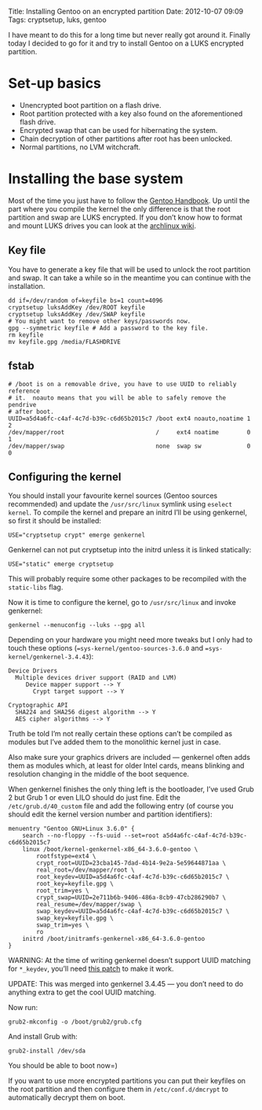 Title: Installing Gentoo on an encrypted partition
Date: 2012-10-07 09:09
Tags: cryptsetup, luks, gentoo

I have meant to do this for a long time but never really got around it.  Finally
today I decided to go for it and try to install Gentoo on a LUKS encrypted
partition.

# Set‐up basics

* Unencrypted boot partition on a flash drive.
* Root partition protected with a key also found on the aforementioned flash
  drive.
* Encrypted swap that can be used for hibernating the system.
* Chain decryption of other partitions after root has been unlocked.
* Normal partitions, no LVM witchcraft.

# Installing the base system

Most of the time you just have to follow the [Gentoo Handbook][handbook].  Up
until the part where you compile the kernel the only difference is that the
root partition and swap are LUKS encrypted.  If you don’t know how to format
and mount LUKS drives you can look at the [archlinux wiki][arch-luks].

## Key file

You have to generate a key file that will be used to unlock the root partition
and swap.  It can take a while so in the meantime you can continue with the
installation.

    dd if=/dev/random of=keyfile bs=1 count=4096
    cryptsetup luksAddKey /dev/ROOT keyfile
    cryptsetup luksAddKey /dev/SWAP keyfile
    # You might want to remove other keys/passwords now.
    gpg --symmetric keyfile # Add a password to the key file.
    rm keyfile
    mv keyfile.gpg /media/FLASHDRIVE

## fstab

    # /boot is on a removable drive, you have to use UUID to reliably reference
    # it.  noauto means that you will be able to safely remove the pendrive
    # after boot.
    UUID=a5d4a6fc-c4af-4c7d-b39c-c6d65b2015c7 /boot ext4 noauto,noatime 1 2
    /dev/mapper/root                          /     ext4 noatime        0 1
    /dev/mapper/swap                          none  swap sw             0 0

## Configuring the kernel

You should install your favourite kernel sources (Gentoo sources recommended)
and update the `/usr/src/linux` symlink using `eselect kernel`.  To compile the
kernel and prepare an initrd I’ll be using genkernel, so first it should be
installed:

    USE="cryptsetup crypt" emerge genkernel

Genkernel can not put cryptsetup into the initrd unless it is linked statically:

    USE="static" emerge cryptsetup

This will probably require some other packages to be recompiled with the
`static-libs` flag.

Now it is time to configure the kernel, go to `/usr/src/linux` and invoke
genkernel:

    genkernel --menuconfig --luks --gpg all

Depending on your hardware you might need more tweaks but I only had to touch
these options (`=sys-kernel/gentoo-sources-3.6.0` and
`=sys-kernel/genkernel-3.4.43`):

    Device Drivers
      Multiple devices driver support (RAID and LVM)
         Device mapper support --> Y
           Crypt target support --> Y

    Cryptographic API
      SHA224 and SHA256 digest algorithm --> Y
      AES cipher algorithms --> Y

Truth be told I’m not really certain these options can’t be compiled as modules
but I’ve added them to the monolithic kernel just in case.

Also make sure your graphics drivers are included — genkernel often adds them as
modules which, at least for older Intel cards, means blinking and resolution
changing in the middle of the boot sequence.

When genkernel finishes the only thing left is the bootloader, I’ve used Grub 2
but Grub 1 or even LILO should do just fine.  Edit the `/etc/grub.d/40_custom`
file and add the following entry (of course you should edit the kernel version
number and partition identifiers):

    menuentry "Gentoo GNU+Linux 3.6.0" {
        search --no-floppy --fs-uuid --set=root a5d4a6fc-c4af-4c7d-b39c-c6d65b2015c7
        linux /boot/kernel-genkernel-x86_64-3.6.0-gentoo \
            rootfstype=ext4 \
            crypt_root=UUID=23cba145-7dad-4b14-9e2a-5e59644871aa \
            real_root=/dev/mapper/root \
            root_keydev=UUID=a5d4a6fc-c4af-4c7d-b39c-c6d65b2015c7 \
            root_key=keyfile.gpg \
            root_trim=yes \
            crypt_swap=UUID=2e711b6b-9406-486a-8cb9-47cb286290b7 \
            real_resume=/dev/mapper/swap \
            swap_keydev=UUID=a5d4a6fc-c4af-4c7d-b39c-c6d65b2015c7 \
            swap_key=keyfile.gpg \
            swap_trim=yes \
            ro
        initrd /boot/initramfs-genkernel-x86_64-3.6.0-gentoo
    }

WARNING: At the time of writing genkernel doesn’t support UUID matching for
`*_keydev`, you’ll need [this patch][uuid-patch] to make it work.

UPDATE: This was merged into genkernel 3.4.45 — you don’t need to do anything
extra to get the cool UUID matching.

Now run:

    grub2-mkconfig -o /boot/grub2/grub.cfg

And install Grub with:

    grub2-install /dev/sda

You should be able to boot now=)

If you want to use more encrypted partitions you can put their keyfiles on the
root partition and then configure them in `/etc/conf.d/dmcrypt` to automatically
decrypt them on boot.

[handbook]: http://www.gentoo.org/doc/en/handbook/
[arch-luks]: https://wiki.archlinux.org/index.php/Dm-crypt_with_LUKS
[uuid-patch]: https://bugs.gentoo.org/show_bug.cgi?id=378105
